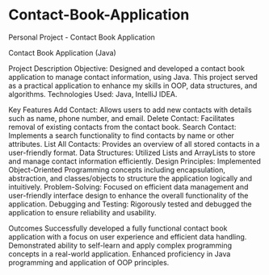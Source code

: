 # Contact-Book-Application
Personal Project - Contact Book Application

Contact Book Application (Java)

Project Description
Objective: Designed and developed a contact book application to manage contact information, using Java. This project served as a practical application to enhance my skills in OOP, data structures, and algorithms.
Technologies Used: Java, IntelliJ IDEA.

Key Features
Add Contact: Allows users to add new contacts with details such as name, phone number, and email.
Delete Contact: Facilitates removal of existing contacts from the contact book.
Search Contact: Implements a search functionality to find contacts by name or other attributes.
List All Contacts: Provides an overview of all stored contacts in a user-friendly format.
Data Structures: Utilized Lists and ArrayLists to store and manage contact information efficiently.
Design Principles: Implemented Object-Oriented Programming concepts including encapsulation, abstraction, and classes/objects to structure the application logically and intuitively.
Problem-Solving: Focused on efficient data management and user-friendly interface design to enhance the overall functionality of the application.
Debugging and Testing: Rigorously tested and debugged the application to ensure reliability and usability.

Outcomes
Successfully developed a fully functional contact book application with a focus on user experience and efficient data handling.
Demonstrated ability to self-learn and apply complex programming concepts in a real-world application.
Enhanced proficiency in Java programming and application of OOP principles.
